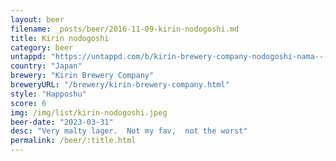 ```yaml
---
layout: beer
filename: _posts/beer/2016-11-09-kirin-nodogoshi.md
title: Kirin nodogoshi
category: beer
untappd: "https://untappd.com/b/kirin-brewery-company-nodogoshi-nama---/7964"
country: "Japan"
brewery: "Kirin Brewery Company"
breweryURL: "/brewery/kirin-brewery-company.html"
style: "Happoshu"
score: 6
img: /img/list/kirin-nodogoshi.jpeg
beer-date: "2023-03-31"
desc: "Very malty lager.  Not my fav,  not the worst"
permalink: /beer/:title.html
---
```

